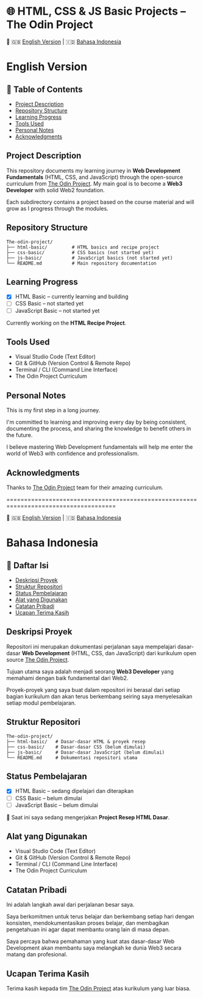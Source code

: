 # 🌐 HTML, CSS & JS Basic Projects – The Odin Project


📌 🇬🇧 [English Version](#english-version) | 🇮🇩 [Bahasa Indonesia](#bahasa-indonesia)


# English Version

## 📖 Table of Contents

- [Project Description](#project-description)
- [Repository Structure](#repository-structure)
- [Learning Progress](#learning-progress)
- [Tools Used](#tools-used)
- [Personal Notes](#personal-notes)
- [Acknowledgments](#acknowledgments)

## Project Description

This repository documents my learning journey in **Web Development Fundamentals** (HTML, CSS, and JavaScript) through the open-source curriculum from [The Odin Project](https://www.theodinproject.com/).
My main goal is to become a **Web3 Developer** with solid Web2 foundation.

Each subdirectory contains a project based on the course material and will grow as I progress through the modules.

## Repository Structure
```
The-odin-project/
├── html-basic/         # HTML basics and recipe project
├── css-basic/          # CSS basics (not started yet)
├── js-basic/           # JavaScript basics (not started yet)
└── README.md           # Main repository documentation
```

## Learning Progress

- [x] HTML Basic – currently learning and building
- [ ] CSS Basic – not started yet
- [ ] JavaScript Basic – not started yet

Currently working on the **HTML Recipe Project**.

## Tools Used

- Visual Studio Code (Text Editor)
- Git & GitHub (Version Control & Remote Repo)
- Terminal / CLI (Command Line Interface)
- The Odin Project Curriculum

## Personal Notes

This is my first step in a long journey.

I'm committed to learning and improving every day by being consistent, documenting the process, and sharing the knowledge to benefit others in the future.

I believe mastering Web Development fundamentals will help me enter the world of Web3 with confidence and professionalism.

## Acknowledgments

Thanks to [The Odin Project](https://www.theodinproject.com/paths/foundations/courses/foundations) team for their amazing curriculum.




 =====================================================================================
 
 
 
 📌 🇬🇧 [English Version](#english-version) | 🇮🇩 [Bahasa Indonesia](#bahasa-indonesia)


# Bahasa Indonesia

## 📖 Daftar Isi

- [Deskripsi Proyek](#deskripsi-proyek)
- [Struktur Repositori](#struktur-repositori)
- [Status Pembelajaran](#status-pembelajaran)
- [Alat yang Digunakan](#alat-yang-digunakan)
- [Catatan Pribadi](#catatan-pribadi)
- [Ucapan Terima Kasih](#ucapan-terima-kasih)


## Deskripsi Proyek

Repositori ini merupakan dokumentasi perjalanan saya mempelajari dasar-dasar **Web Development** (HTML, CSS, dan JavaScript) dari kurikulum open source [The Odin Project](https://www.theodinproject.com/).

Tujuan utama saya adalah menjadi seorang **Web3 Developer** yang memahami dengan baik fundamental dari Web2.

Proyek-proyek yang saya buat dalam repositori ini berasal dari setiap bagian kurikulum dan akan terus berkembang seiring saya menyelesaikan setiap modul pembelajaran.


## Struktur Repositori
```
The-odin-project/
├── html-basic/   # Dasar-dasar HTML & proyek resep
├── css-basic/    # Dasar-dasar CSS (belum dimulai)
├── js-basic/     # Dasar-dasar JavaScript (belum dimulai)
└── README.md     # Dokumentasi repositori utama
```

## Status Pembelajaran

- [x] HTML Basic – sedang dipelajari dan diterapkan
- [ ] CSS Basic – belum dimulai
- [ ] JavaScript Basic – belum dimulai

📍 Saat ini saya sedang mengerjakan **Project Resep HTML Dasar**.


## Alat yang Digunakan

- Visual Studio Code (Text Editor)
- Git & GitHub (Version Control & Remote Repo)
- Terminal / CLI (Command Line Interface)
- The Odin Project Curriculum

## Catatan Pribadi

Ini adalah langkah awal dari perjalanan besar saya.

Saya berkomitmen untuk terus belajar dan berkembang setiap hari dengan konsisten, mendokumentasikan proses belajar, dan membagikan pengetahuan ini agar dapat membantu orang lain di masa depan.

Saya percaya bahwa pemahaman yang kuat atas dasar-dasar Web Development akan membantu saya melangkah ke dunia Web3 secara matang dan profesional.

## Ucapan Terima Kasih

Terima kasih kepada tim [The Odin Project](https://www.theodinproject.com/paths/foundations/courses/foundations) atas kurikulum yang luar biasa.

